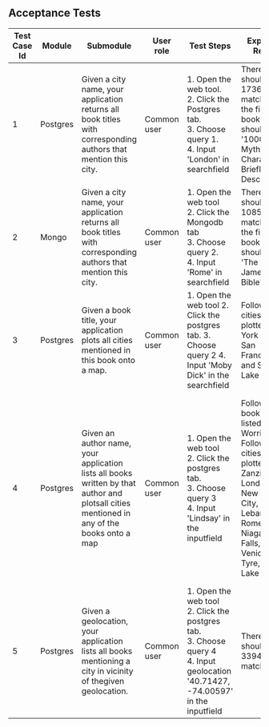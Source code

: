 ## Acceptance Tests

| Test Case Id | Module   | Submodule                                                                                                                                   | User role   | Test Steps                                                                                        | Expected Result                                                 | Actual Result | Test Status  | Business Impact/Severity |
|--------------|----------|---------------------------------------------------------------------------------------------------------------------------------------------|-------------|---------------------------------------------------------------------------------------------------|-----------------------------------------------------------------|---------------|--------------|--------------------------|
| 1            | Postgres | Given a city name, your application returns all book titles  with corresponding authors that mention this city.| Common user | 1. Open the web tool. <br> 2. Click the Postgres tab. <br> 3. Choose query 1. <br> 4. Input 'London' in searchfield | There should be 17360 matches and the first book title should be '1000 Mythological Characters Briefly Described'. | The system found 17360 results and the first book is '1000 Mythological Characters Briefly Described'           | Success | Very important           |
| 2 | Mongo    | Given a city name, your application returns all book titles  with corresponding authors that mention this city. | Common user | 1. Open the web tool <br> 2. Click the Mongodb tab <br> 3. Choose query 2. <br> 4. Input 'Rome' in searchfield  | There should be 10853 matches and the first book title should be 'The King James Bible'. | The system found 10853 results and the first book is 'The King James Bible'           | Success | Very important           |
| 3            | Postgres | Given a book title, your application  plots all cities mentioned in this book onto a map.                                                   | Common user | 1. Open the web tool 2. Click the postgres tab. 3. Choose query 2 4. Input 'Moby Dick' in the searchfield           | Following cities will be plotted: New York City, San Francisco and Salt Lake City| The system returned: New York City, San Francisco and Salt Lake City           | Success | Important                |
| 4            | Postgres | Given an author name, your application lists all books written  by that author and plotsall cities mentioned in any of the books onto a map | Common user | 1. Open the web tool <br> 2. Click the postgres tab. <br> 3. Choose query 3 <br> 4. Input 'Lindsay' in the inputfield | Following book will be listed: 'The Worriors' Following cities plotted: Zanzibar, London, New York City, Lebanon, Rome, Paris, Niagara Falls, Venice, Tyre, Salt Lake City        | Following was returned: 'The Worriors' Following cities was found: Zanzibar, London, New York City, Lebanon, Rome, Paris, Niagara Falls, Venice, Tyre, Salt Lake City            | Success | important                |
| 5            | Postgres | Given a geolocation, your application  lists all books mentioning a city in vicinity of thegiven geolocation.                               | Common user | 1. Open the web tool <br> 2. Click the postgres tab. <br> 3. Choose query 4 <br> 4. Input geolocation '40.71427, -74.00597' in the inputfield | There should be 3394 matches | The system found 3394 matches | Success | important                |

